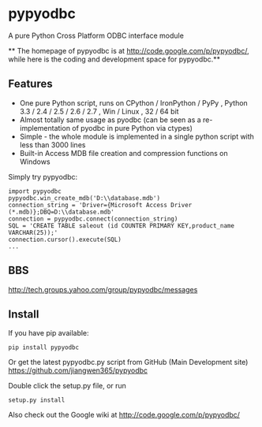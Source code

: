 pypyodbc
========

A pure Python Cross Platform ODBC interface module


** The homepage of pypyodbc is at http://code.google.com/p/pypyodbc/, while here is the coding and development space for pypyodbc.**

Features
--------

  * One pure Python script, runs on CPython / IronPython / PyPy , Python 3.3 / 2.4 / 2.5 / 2.6 / 2.7 , Win / Linux , 32 / 64 bit
  * Almost totally same usage as pyodbc (can be seen as a re-implementation of pyodbc in pure Python via ctypes)
  * Simple - the whole module is implemented in a single python script with less than 3000 lines
  * Built-in Access MDB file creation and compression functions on Windows 

Simply try pypyodbc:

    import pypyodbc 
    pypyodbc.win_create_mdb('D:\\database.mdb')
    connection_string = 'Driver={Microsoft Access Driver (*.mdb)};DBQ=D:\\database.mdb'
    connection = pypyodbc.connect(connection_string)
    SQL = 'CREATE TABLE saleout (id COUNTER PRIMARY KEY,product_name VARCHAR(25));'
    connection.cursor().execute(SQL)
    ...

BBS
---

http://tech.groups.yahoo.com/group/pypyodbc/messages


Install
-------

If you have pip available:

    pip install pypyodbc

Or get the latest pypyodbc.py script from GitHub (Main Development site) <https://github.com/jiangwen365/pypyodbc>

Double click the setup.py file, or run

    setup.py install

Also check out the Google wiki at http://code.google.com/p/pypyodbc/
